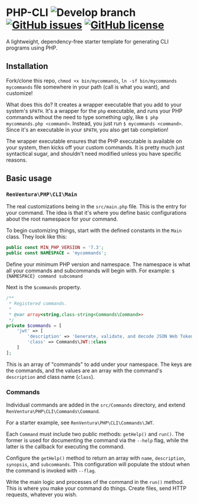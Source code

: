 # PHP-CLI ![Develop branch](https://github.com/renventura/php-cli/actions/workflows/ci.yml/badge.svg?branch=develop) [![GitHub issues](https://img.shields.io/github/issues/renventura/php-cli.svg)](https://github.com/renventura/php-cli/issues) [![GitHub license](https://img.shields.io/badge/license-MIT-blue.svg)](https://raw.githubusercontent.com/renventura/php-cli/master/LICENSE) 

A lightweight, dependency-free starter template for generating CLI programs using PHP.

## Installation

Fork/clone this repo, `chmod +x bin/mycommands`, `ln -sf bin/mycommands mycommands` file somewhere in your path (call is what you want), and customize!

What does this do? It creates a wrapper executable that you add to your system's `$PATH`. It's a wrapper for the `php` executable, and runs your PHP commands without the need to type something ugly, like `$ php mycommands.php <command>`. Instead, you just run `$ mycommands <command>`. Since it's an executable in your `$PATH`, you also get tab completion!

The wrapper executable ensures that the PHP executable is available on your system, then kicks off your custom commands. It is pretty much just syntactical sugar, and shouldn't need modified unless you have specific reasons. 

## Basic usage

### `RenVentura\PHP\CLI\Main`

The real customizations being in the `src/main.php` file. This is the entry for your command. The idea is that it's where you define basic configurations about the root namespace for your command.

To begin customizing things, start with the defined constants in the `Main` class. They look like this:

```php
public const MIN_PHP_VERSION = '7.3';
public const NAMESPACE = 'mycommands';
```

Define your minimum PHP version and namespace. The namespace is what all your commands and subcommands will begin with. For example: `$ {NAMESPACE} command subcomand`

Next is the `$commands` property. 

```php
/**
 * Registered commands.
 *
 * @var array<string,class-string<Commands\Command>>
 */
private $commands = [
    'jwt' => [
        'description' => 'Generate, validate, and decode JSON Web Tokens (JWTs) via the command line.',
        'class' => Commands\JWT::class
    ]
];
```

This is an array of "commands" to add under your namespace. The keys are the commands, and the values are an array with the command's `description` and class name (`class`).

### Commands

Individual commands are added in the `src/Commands` directory, and extend `RenVentura\PHP\CLI\Commands\Command`. 

For a starter example, see `RenVentura\PHP\CLI\Commands\JWT`.

Each `Command` must include two public methods: `getHelp()` and `run()`. The former is used for documenting the command via the `--help` flag, while the latter is the callback for executing the command.

Configure the `getHelp()` method to return an array with `name`, `description`, `synopsis`, and `subcommands`. This configuration will populate the stdout when the command is invoked with `--flag`.

Write the main logic and processes of the command in the `run()` method. This is where you make your command do things. Create files, send HTTP requests, whatever you wish.
